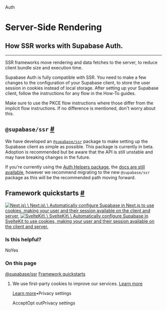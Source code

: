 Auth

# Server-Side Rendering

## How SSR works with Supabase Auth.

* * *

SSR frameworks move rendering and data fetches to the server, to reduce client bundle size and execution time.

Supabase Auth is fully compatible with SSR. You need to make a few changes to the configuration of your Supabase client, to store the user session in cookies instead of local storage. After setting up your Supabase client, follow the instructions for any flow in the How-To guides.

Make sure to use the PKCE flow instructions where those differ from the implicit flow instructions. If no difference is mentioned, don't worry about this.

## `@supabase/ssr` [\#](https://supabase.com/docs/guides/auth/server-side\#supabasessr)

We have developed an [`@supabase/ssr`](https://www.npmjs.com/package/@supabase/ssr) package to make setting up the Supabase client as simple as possible. This package is currently in beta. Adoption is recommended but be aware that the API is still unstable and may have breaking changes in the future.

If you're currently using the [Auth Helpers package](https://github.com/supabase/auth-helpers), the [docs are still available](https://supabase.com/docs/guides/auth/auth-helpers), however we recommend migrating to the new `@supabase/ssr` package as this will be the recommended path moving forward.

## Framework quickstarts [\#](https://supabase.com/docs/guides/auth/server-side\#framework-quickstarts)

[![Next.js](https://supabase.com/docs/img/icons/nextjs-icon.svg)\\
\\
Next.js\\
\\
Automatically configure Supabase in Next.js to use cookies, making your user and their session available on the client and server.](https://supabase.com/docs/guides/auth/server-side/nextjs) [![SvelteKit](https://supabase.com/docs/img/icons/svelte-icon.svg)\\
\\
SvelteKit\\
\\
Automatically configure Supabase in SvelteKit to use cookies, making your user and their session available on the client and server.](https://supabase.com/docs/guides/auth/server-side/sveltekit)

### Is this helpful?

NoYes

### On this page

[@supabase/ssr](https://supabase.com/docs/guides/auth/server-side#supabasessr) [Framework quickstarts](https://supabase.com/docs/guides/auth/server-side#framework-quickstarts)

1. We use first-party cookies to improve our services. [Learn more](https://supabase.com/privacy#8-cookies-and-similar-technologies-used-on-our-european-services)



   [Learn more](https://supabase.com/privacy#8-cookies-and-similar-technologies-used-on-our-european-services)•Privacy settings





   AcceptOpt outPrivacy settings